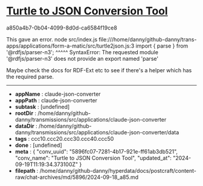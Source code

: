 # [Turtle to JSON Conversion Tool](https://claude.ai/chat/5896fc07-7281-4b17-921e-ff61ab3db521)

a850a4b7-0b04-4099-8d0d-ca6584f19ce8

This gave an error.
node src/index.js
file:///home/danny/github-danny/trans-apps/applications/form-a-matic/src/turtle2json.js:3
import { parse } from '@rdfjs/parser-n3';
         ^^^^^
SyntaxError: The requested module '@rdfjs/parser-n3' does not provide an export named 'parse'

Maybe check the docs for RDF-Ext etc to see if there's a helper which has the required parse.

---

* **appName** : claude-json-converter
* **appPath** : claude-json-converter
* **subtask** : [undefined]
* **rootDir** : /home/danny/github-danny/transmissions/src/applications/claude-json-converter
* **dataDir** : /home/danny/github-danny/transmissions/src/applications/claude-json-converter/data
* **tags** : ccc10.ccc20.ccc30.ccc40.ccc50
* **done** : [undefined]
* **meta** : {
  "conv_uuid": "5896fc07-7281-4b17-921e-ff61ab3db521",
  "conv_name": "Turtle to JSON Conversion Tool",
  "updated_at": "2024-09-19T11:19:34.373100Z"
}
* **filepath** : /home/danny/github-danny/hyperdata/docs/postcraft/content-raw/chat-archives/md/5896/2024-09-18_a85.md